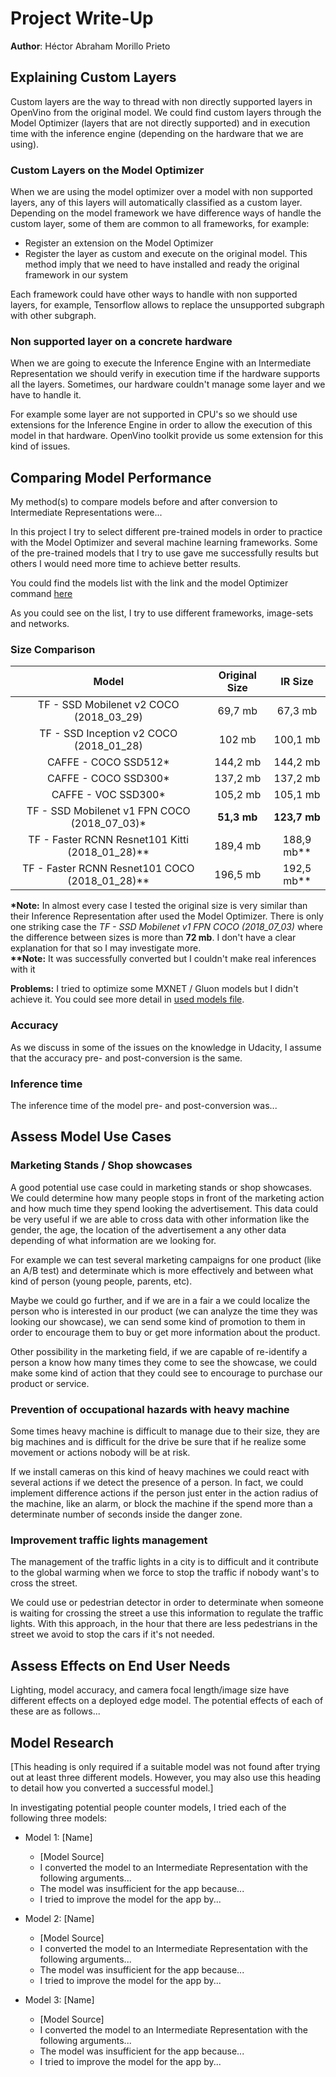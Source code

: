 # Project Write-Up
**Author**: Héctor Abraham Morillo Prieto

## Explaining Custom Layers

Custom layers are the way to thread with non directly supported layers in OpenVino from the original model. We could find custom layers through the Model Optimizer (layers that are not directly supported) and in execution time with the inference engine (depending on the hardware that we are using).

### Custom Layers on the Model Optimizer
When we are using the model optimizer over a model with non supported layers, any of this layers will automatically classified as a custom layer. 
Depending on the model framework we have difference ways of handle the custom layer, some of them are common to all frameworks, for example:
- Register an extension on the Model Optimizer
- Register the layer as custom and execute on the original model. This method imply that we need to have installed and ready the original framework in our system

Each framework could have other ways to handle with non supported layers, for example, Tensorflow allows to replace the unsupported subgraph with other subgraph.

### Non supported layer on a concrete hardware
When we are going to execute the Inference Engine with an Intermediate Representation we should verify in execution time if the hardware supports all the layers. Sometimes, our hardware couldn't manage some layer and we have to handle it. 

For example some layer are not supported in CPU's so we should use extensions for the Inference Engine in order to allow the execution of this model in that hardware. OpenVino toolkit provide us some extension for this kind of issues.

## Comparing Model Performance

My method(s) to compare models before and after conversion to Intermediate Representations
were...

In this project I try to select different pre-trained models in order to practice with the Model Optimizer and several machine learning frameworks. Some of the pre-trained models that I try to use gave me successfully results but others I would need more time to achieve better results.

You could find the models list with the link and the model Optimizer command [here](./WRITEUP-models.md)

As you could see on the list, I try to use different frameworks, image-sets and networks.

### Size Comparison

| Model                                            | Original Size  | IR Size      |
|:---:                                             |:---:           |:---:         |
| TF - SSD Mobilenet v2 COCO (2018_03_29)          | 69,7 mb        | 67,3 mb      |
| TF - SSD Inception v2 COCO (2018_01_28)          | 102 mb         | 100,1 mb     |
| CAFFE - COCO SSD512*                             | 144,2 mb       | 144,2 mb     |
| CAFFE - COCO SSD300*                             | 137,2 mb       | 137,2 mb     |
| CAFFE - VOC SSD300*                              | 105,2 mb       | 105,1 mb     |
| TF - SSD Mobilenet v1 FPN COCO (2018_07_03)\*    | **51,3 mb**    | **123,7 mb** |
| TF - Faster RCNN Resnet101 Kitti (2018_01_28)\*\*| 189,4 mb       | 188,9 mb**   |
| TF - Faster RCNN Resnet101 COCO (2018_01_28)\*\* | 196,5 mb       | 192,5 mb**   |

**\*Note:** In almost every case I tested the original size is very similar than their Inference Representation after used the Model Optimizer. There is only one striking case the *TF - SSD Mobilenet v1 FPN COCO (2018_07_03)* where the difference between sizes is more than **72 mb**. I don't have a clear explanation for that so I may investigate more.  
**\*\*Note:** It was successfully converted but I couldn't make real inferences with it

**Problems:** I tried to optimize some MXNET / Gluon models but I didn't achieve it. You could see more detail in [used models file](./WRITEUP-models.md).  


### Accuracy 

As we discuss in some of the issues on the knowledge in Udacity, I assume that the accuracy pre- and post-conversion is the same.

### Inference time

The inference time of the model pre- and post-conversion was...

## Assess Model Use Cases

### Marketing Stands / Shop showcases
A good potential use case could in marketing stands or shop showcases. We could determine how many people stops in front of the marketing action and how much time they spend looking the advertisement. This data could be very useful if we are able to cross data with other information like the gender, the age, the location of the advertisement a any other data depending of what information are we looking for. 

For example we can test several marketing campaigns for one product (like an A/B test) and determinate which is more effectively and between what kind of person (young people, parents, etc). 

Maybe we could go further, and if we are in a fair a we could localize the person who is interested in our product (we can analyze the time they was looking our showcase), we can send some kind of promotion to them in order to encourage them to buy or get more information about the product.

Other possibility in the marketing field, if we are capable of re-identify a person a know how many times they come to see the showcase, we could make some kind of action that they could see to encourage to purchase our product or service.

### Prevention of occupational hazards with heavy machine
Some times heavy machine is difficult to manage due to their size, they are big machines and is difficult for the drive be sure that if he realize some movement or actions nobody will be at risk. 

If we install cameras on this kind of heavy machines we could react with several actions if we detect the presence of a person. In fact, we could implement difference actions if the person just enter in the action radius of the machine, like an alarm, or block the machine if the spend more than a determinate number of seconds inside the danger zone.

### Improvement traffic lights management
The management of the traffic lights in a city is to difficult and it contribute to the global warming when we force to stop the traffic if nobody want's to cross the street. 

We could use or pedestrian detector in order to determinate when someone is waiting for crossing the street a use this information to regulate the traffic lights. With this approach, in the hour that there are less pedestrians in the street we avoid to stop the cars if it's not needed.

## Assess Effects on End User Needs

Lighting, model accuracy, and camera focal length/image size have different effects on a
deployed edge model. The potential effects of each of these are as follows...

## Model Research

[This heading is only required if a suitable model was not found after trying out at least three
different models. However, you may also use this heading to detail how you converted 
a successful model.]

In investigating potential people counter models, I tried each of the following three models:

- Model 1: [Name]
  - [Model Source]
  - I converted the model to an Intermediate Representation with the following arguments...
  - The model was insufficient for the app because...
  - I tried to improve the model for the app by...
  
- Model 2: [Name]
  - [Model Source]
  - I converted the model to an Intermediate Representation with the following arguments...
  - The model was insufficient for the app because...
  - I tried to improve the model for the app by...

- Model 3: [Name]
  - [Model Source]
  - I converted the model to an Intermediate Representation with the following arguments...
  - The model was insufficient for the app because...
  - I tried to improve the model for the app by...
